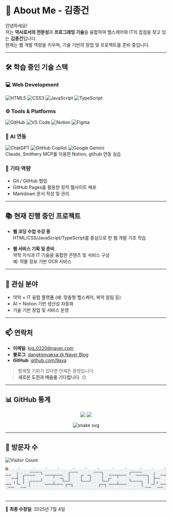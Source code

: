 # 📂 About Me - 김종건

안녕하세요!  
저는 **약사로서의 전문성**과 **프로그래밍 기술**을 융합하여 헬스케어와 IT의 접점을 찾고 있는 **김종건**입니다.  
현재는 웹 개발 역량을 키우며, 기술 기반의 창업 및 프로젝트를 준비 중입니다.

---

## 🛠️ 학습 중인 기술 스택

### 💻 Web Development
![HTML5](https://img.shields.io/badge/html5-%23E34F26.svg?style=for-the-badge&logo=html5&logoColor=white)
![CSS3](https://img.shields.io/badge/css3-%231572B6.svg?style=for-the-badge&logo=css3&logoColor=white)
![JavaScript](https://img.shields.io/badge/javascript-%23323330.svg?style=for-the-badge&logo=javascript&logoColor=%23F7DF1E)
![TypeScript](https://img.shields.io/badge/typescript-%23007ACC.svg?style=for-the-badge&logo=typescript&logoColor=white)

### ⚙️ Tools & Platforms
![GitHub](https://img.shields.io/badge/github-%23121011.svg?style=for-the-badge&logo=github&logoColor=white)
![VS Code](https://img.shields.io/badge/Visual%20Studio%20Code-0078d7.svg?style=for-the-badge&logo=visual-studio-code&logoColor=white)
![Notion](https://img.shields.io/badge/Notion-%23000000.svg?style=for-the-badge&logo=notion&logoColor=white)
![Figma](https://img.shields.io/badge/figma-%23F24E1E.svg?style=for-the-badge&logo=figma&logoColor=white)

### 🤖 AI 연동
![ChatGPT](https://img.shields.io/badge/chatGPT-74aa9c?style=for-the-badge&logo=openai&logoColor=white)
![GitHub Copilot](https://img.shields.io/badge/github_copilot-8957E5?style=for-the-badge&logo=github-copilot&logoColor=white)
![Google Gemini](https://img.shields.io/badge/google%20gemini-8E75B2?style=for-the-badge&logo=google%20gemini&logoColor=white)
</br> Claude, Smithery MCP를 이용한 Notion, github 연동 실습

### 🧰 기타 역량
- Git / GitHub 협업
- GitHub Pages를 활용한 정적 웹사이트 배포
- Markdown 문서 작성 및 관리

---

## 📚 현재 진행 중인 프로젝트

- **웹 코딩 수업 수강 중**  
  HTML/CSS/JavaScript/TypeScript를 중심으로 한 웹 개발 기초 학습


- **웹 서비스 기획 및 준비**  
   약학 지식과 IT 기술을 융합한 콘텐츠 및 서비스 구상
   </br> 예: 약물 정보 기반 OCR 서비스
---

## 🎯 관심 분야

- 약학 × IT 융합 플랫폼 (예: 맞춤형 헬스케어, 복약 알림 등)
- AI + Notion 기반 생산성 자동화
- 기술 기반 창업 및 서비스 운영

---

## 📫 연락처

- **이메일**: [kjg_0220@naver.com](mailto:kjg_0220@naver.com)  
- **블로그**: [dangkimyaksa @ Naver Blog](https://blog.naver.com/dangkimyaksa)  
- **GitHub**: [github.com/9ava](https://github.com/9ava)

> 함께할 기회가 있다면 언제든 환영입니다.  
> **새로운 도전과 배움을 기다립니다.** 😊

---

## 📊 GitHub 통계

<p align="center">
  <img src="https://github-readme-stats.vercel.app/api?username=9ava&show_icons=true&theme=radical" height="165">
  <img src="https://github-readme-stats.vercel.app/api/top-langs/?username=9ava&layout=compact&theme=radical" height="165">
</p>
<p align="center">
  <img src="https://raw.githubusercontent.com/9ava/9ava/output/github-contribution-grid-snake.svg" alt="snake svg" />
</p>

---

## 🧮 방문자 수

![Visitor Count](https://profile-counter.glitch.me/9ava/count.svg)

<picture>
  <source media="(prefers-color-scheme: dark)" srcset="https://raw.githubusercontent.com/9ava/9ava/output/pacman-contribution-graph-dark.svg">
  <source media="(prefers-color-scheme: light)" srcset="https://raw.githubusercontent.com/9ava/9ava/output/pacman-contribution-graph.svg">
  <img alt="pacman contribution graph" src="https://raw.githubusercontent.com/9ava/9ava/output/pacman-contribution-graph.svg">
</picture>

###

###
---

📆 **최종 수정일**: 2025년 7월 4일
